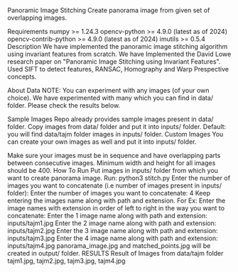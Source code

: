 Panoramic Image Stitching
Create panorama image from given set of overlapping images.

Requirements
numpy >= 1.24.3
opencv-python >= 4.9.0 (latest as of 2024)
opencv-contrib-python >= 4.9.0 (latest as of 2024)
imutils >= 0.5.4
Description
We have implemented the panoramic image stitching algorithm using invariant features from scratch. We have Implemented the David Lowe research paper on "Panoramic Image Stitching using Invariant Features". Used SIFT to detect features, RANSAC, Homography and Warp Prespective concepts.

About Data
NOTE: You can experiment with any images (of your own choice). We have experimented with many which you can find in data/ folder. Please check the results below.

Sample Images
Repo already provides sample images present in data/ folder. Copy images from data/ folder and put it into inputs/ folder.
Default: you will find data/tajm folder images in inputs/ folder.
Custom Images
You can create your own images as well and put it into inputs/ folder.

Make sure your images must be in sequence and have overlapping parts between consecutive images.
Minimum width and height for all images should be 400.
How To Run
Put images in inputs/ folder from which you want to create panorama image.
Run:
python3 stitch.py
Enter the number of images you want to concatenate (i.e number of images present in inputs/ folder):
Enter the number of images you want to concatenate: 4
Keep entering the images name along with path and extension. For Ex:
Enter the image names with extension in order of left to right in the way you want to concatenate: 
Enter the 1 image name along with path and extension: inputs/tajm1.jpg
Enter the 2 image name along with path and extension: inputs/tajm2.jpg
Enter the 3 image name along with path and extension: inputs/tajm3.jpg
Enter the 4 image name along with path and extension: inputs/tajm4.jpg
panorama_image.jpg and matched_points.jpg will be created in output/ folder.
RESULTS
Result of Images from data/tajm folder
tajm1.jpg, tajm2.jpg, tajm3.jpg, tajm4.jpg

